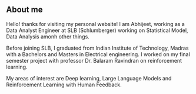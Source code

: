 ## About me

Hello! thanks for visiting my personal website! I am Abhijeet, working as a Data Analyst Engineer at SLB (Schlumberger) working on Statistical Model, Data Analysis amonh other things. 

Before joining SLB, I graduated from Indian Institute of Technology, Madras with a Bachelors and Masters in Electrical engineering. I worked on my final semester project with professor Dr. Balaram Ravindran on reinforcement learning. 

My areas of interest are Deep learning, Large Language Models and Reinforcement Learning with Human Feedback.
